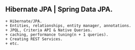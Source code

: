 
## Hibernate JPA | Spring Data JPA.


	+ Hibernate/JPA.
	+ Entities, relationships, entity manager, annotations.
	+ JPQL, Criteria API & Native Queries.
	+ caching, performance tuning(n + 1 queries).
	+ Creating REST Services.
	+ etc.

